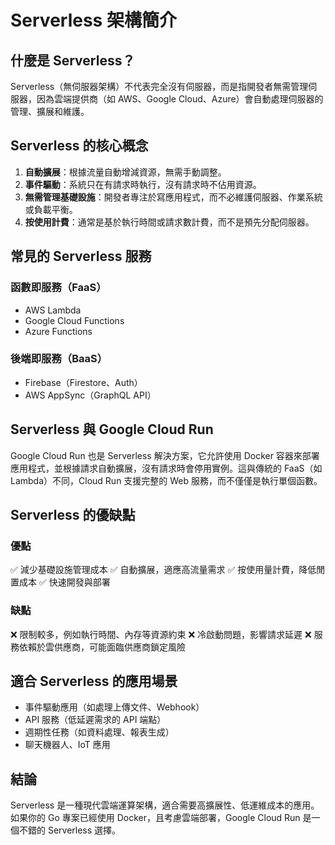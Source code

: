 # Serverless 架構簡介

## 什麼是 Serverless？
Serverless（無伺服器架構）不代表完全沒有伺服器，而是指開發者無需管理伺服器，因為雲端提供商（如 AWS、Google Cloud、Azure）會自動處理伺服器的管理、擴展和維護。

## Serverless 的核心概念
1. **自動擴展**：根據流量自動增減資源，無需手動調整。
2. **事件驅動**：系統只在有請求時執行，沒有請求時不佔用資源。
3. **無需管理基礎設施**：開發者專注於寫應用程式，而不必維護伺服器、作業系統或負載平衡。
4. **按使用計費**：通常是基於執行時間或請求數計費，而不是預先分配伺服器。

## 常見的 Serverless 服務
### **函數即服務（FaaS）**
- AWS Lambda  
- Google Cloud Functions  
- Azure Functions  

### **後端即服務（BaaS）**
- Firebase（Firestore、Auth）  
- AWS AppSync（GraphQL API）  

## Serverless 與 Google Cloud Run
Google Cloud Run 也是 Serverless 解決方案，它允許使用 Docker 容器來部署應用程式，並根據請求自動擴展，沒有請求時會停用實例。這與傳統的 FaaS（如 Lambda）不同，Cloud Run 支援完整的 Web 服務，而不僅僅是執行單個函數。

## Serverless 的優缺點
### **優點**
✅ 減少基礎設施管理成本
✅ 自動擴展，適應高流量需求
✅ 按使用量計費，降低閒置成本
✅ 快速開發與部署

### **缺點**
❌ 限制較多，例如執行時間、內存等資源約束
❌ 冷啟動問題，影響請求延遲
❌ 服務依賴於雲供應商，可能面臨供應商鎖定風險

## 適合 Serverless 的應用場景
- 事件驅動應用（如處理上傳文件、Webhook）
- API 服務（低延遲需求的 API 端點）
- 週期性任務（如資料處理、報表生成）
- 聊天機器人、IoT 應用

## 結論
Serverless 是一種現代雲端運算架構，適合需要高擴展性、低運維成本的應用。如果你的 Go 專案已經使用 Docker，且考慮雲端部署，Google Cloud Run 是一個不錯的 Serverless 選擇。

